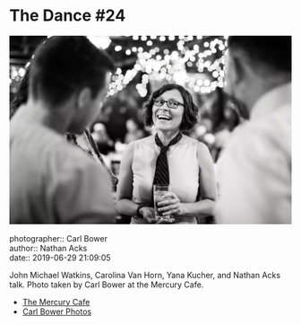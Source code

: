 # The Dance #24

![John Michael Watkins, Carolina Van Horn, Yana Kucher, and Nathan Acks talk](assets/2019-06-29-set-4-the-dance-24.webp)

photographer:: Carl Bower  
author:: Nathan Acks  
date:: 2019-06-29 21:09:05

John Michael Watkins, Carolina Van Horn, Yana Kucher, and Nathan Acks talk. Photo taken by Carl Bower at the Mercury Cafe.

* [The Mercury Cafe](http://mercurycafe.com)
* [Carl Bower Photos](https://carlbowerphotos.com)
